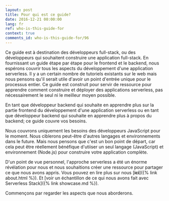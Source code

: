 ```yaml
---
layout: post
title: Pour qui est ce guide?
date: 2016-12-21 00:00:00
lang: fr
ref: who-is-this-guide-for
context: true
comments_id: who-is-this-guide-for/96
---
```


Ce guide est à destination des développeurs full-stack, ou des développeurs qui souhaitent construire une application full-stack. En fournissant un guide étape par étape pour le frontend et le backend, nous espérons couvrir tous les aspects du développement d'une application serverless. Il y a un certain nombre de tutoriels existants sur le web mais nous pensons qu'il serait utile d'avoir un point d'entrée unique pour le processus entier. Ce guide est construit pour servir de ressource pour apprendre comment construire et déployer des applications serverless, pas nécessairement le seul ni le meilleur moyen possible.

En tant que développeur backend qui souhaite en apprendre plus sur la partie frontend du développement d'une application serverless ou en tant que développeur backend qui souhaite en apprendre plus à propos du backend; ce guide couvre vos besoins.

Nous couvrons uniquement les besoins des développeurs JavaScript pour le moment. Nous ciblerons peut-être d'autres langages et environnements dans le future. Mais nous pensons que c'est un bon point de départ, car cela peut être réellement bénéfique d'utiiser un seul langage (JavaScript) et environnement (Node.js) pour construire votre application complète.

D'un point de vue personnel, l'approche serverless a été un énorme révélation pour nous et nous souhaitions créer une ressource pour partager ce que nous avons appris. Vous pouvez en lire plus sur nous [**ici**]({% link about.html %}). Et [voir un échantillon de ce qui nous avons fait avec Serverless Stack]({% link showcase.md %}).

Commençons par regarder les aspects que nous aborderons.
